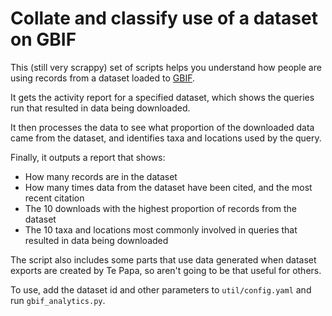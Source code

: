 # Collate and classify use of a dataset on GBIF
This (still very scrappy) set of scripts helps you understand how people are using records from a dataset loaded to [GBIF](https://gbif.org).

It gets the activity report for a specified dataset, which shows the queries run that resulted in data being downloaded.

It then processes the data to see what proportion of the downloaded data came from the dataset, and identifies taxa and locations used by the query.

Finally, it outputs a report that shows:
* How many records are in the dataset
* How many times data from the dataset have been cited, and the most recent citation
* The 10 downloads with the highest proportion of records from the dataset
* The 10 taxa and locations most commonly involved in queries that resulted in data being downloaded

The script also includes some parts that use data generated when dataset exports are created by Te Papa, so aren't going to be that useful for others.

To use, add the dataset id and other parameters to `util/config.yaml` and run `gbif_analytics.py`.
